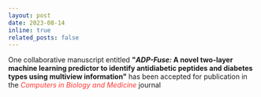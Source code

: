 ```yaml
---
layout: post
date: 2023-08-14
inline: true
related_posts: false
---
```


One collaborative manuscript entitled <b>"<i>ADP-Fuse:</i> A novel two-layer machine learning predictor to identify antidiabetic peptides and diabetes types using multiview information"</b> has been accepted for publication in the <span style="color: #FF3636;"><i>Computers in Biology and Medicine</i></span> journal
